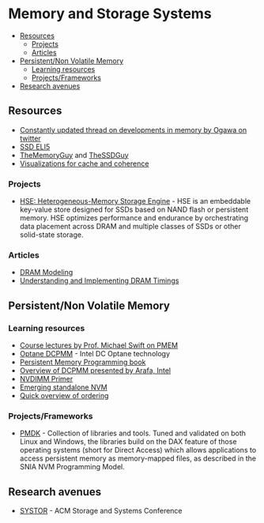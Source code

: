 # Memory and Storage Systems

- [Resources](#resources)
  - [Projects](#projects)
  - [Articles](#articles)
- [Persistent/Non Volatile Memory](#persistentnon-volatile-memory)
  - [Learning resources](#learning-resources)
  - [Projects/Frameworks](#projectsframeworks)
- [Research avenues](#research-avenues)

## Resources

- [Constantly updated thread on developments in memory by Ogawa on twitter](https://twitter.com/ogawa_tter/status/1341217903236923392)
- [SSD ELI5](https://www.youtube.com/watch?v=5f2xOxRGKqk)
- [TheMemoryGuy](https://thememoryguy.com/) and [TheSSDGuy](thessdguy.com)
- [Visualizations for cache and coherence](https://www.scss.tcd.ie/Jeremy.Jones/VivioJS/)

### Projects

- [HSE: Heterogeneous-Memory Storage Engine](https://github.com/hse-project/hse) - HSE is an embeddable key-value store designed for SSDs based on NAND flash or persistent memory. HSE optimizes performance and endurance by orchestrating data placement across DRAM and multiple classes of SSDs or other solid-state storage.

### Articles

- [DRAM Modeling](https://www.adityaagrawal.net/blog/architecture/dram)
- [Understanding and Implementing DRAM Timings](https://www.adityaagrawal.net/blog/architecture/dram_timing)

## Persistent/Non Volatile Memory

### Learning resources

- [Course lectures by Prof. Michael Swift on PMEM](https://pages.cs.wisc.edu/~swift/classes/cs839-fa21/wiki/pmwiki.php)
- [Optane DCPMM](https://www.intel.in/content/www/in/en/architecture-and-technology/optane-dc-persistent-memory.html) - Intel DC Optane technology
- [Persistent Memory Programming book](https://pmem.io/)
- [Overview of DCPMM presented by Arafa, Intel](https://www.youtube.com/watch?v=BShO6h8Lc1s)
- [NVDIMM Primer](https://thessdguy.com/an-nvdimm-primer-part-1-of-2/)
- [Emerging standalone NVM](https://community.arm.com/developer/research/b/articles/posts/emerging-standalone-nvm-moving-beyond-the-hype?utm_source=linkedin&utm_medium=social&utm_campaign=2019_na_na_na-&utm_term=na&utm_content=blog)
- [Quick overview of ordering](https://www.youtube.com/watch?v=VdTya_98tcA)

### Projects/Frameworks

- [PMDK](https://pmem.io/pmdk/) - Collection of libraries and tools. Tuned and validated on both Linux and Windows, the libraries build on the DAX feature of those operating systems (short for Direct Access) which allows applications to access persistent memory as memory-mapped files, as described in the SNIA NVM Programming Model.

## Research avenues

- [SYSTOR](https://www.systor.org/2021/) - ACM Storage and Systems Conference